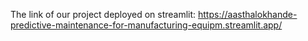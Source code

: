 The link of our project deployed on streamlit:
https://aasthalokhande-predictive-maintenance-for-manufacturing-equipm.streamlit.app/
